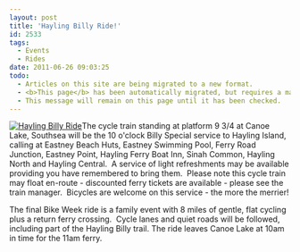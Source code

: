 ```yaml
---
layout: post
title: 'Hayling Billy Ride!'
id: 2533
tags:
  - Events
  - Rides
date: 2011-06-26 09:03:25
todo:
  - Articles on this site are being migrated to a new format.
  - <b>This page</b> has been automatically migrated, but requires a manual check-&amp;-tune to ensure the format and links all work as expected.
  - This message will remain on this page until it has been checked.
---
```


[![Hayling Billy Ride](http://www.pompeybug.co.uk/wp-content/uploads/2011/06/Hayling-Billy-Ride-300x199.jpg "Hayling Billy Ride")](http://www.pompeybug.co.uk/wp-content/uploads/2011/06/Hayling-Billy-Ride.jpg)The cycle train standing at platform 9 3/4 at Canoe Lake, Southsea will be the 10 o'clock Billy Special service to Hayling Island, calling at Eastney Beach Huts, Eastney Swimming Pool, Ferry Road Junction, Eastney Point, Hayling Ferry Boat Inn, Sinah Common, Hayling North and Hayling Central.  A service of light refreshments may be available providing you have remembered to bring them.  Please note this cycle train may float en-route - discounted ferry tickets are available - please see the train manager.  Bicycles are welcome on this service - the more the merrier!

The final Bike Week ride is a family event with 8 miles of gentle, flat cycling plus a return ferry crossing.  Cycle lanes and quiet roads will be followed, including part of the Hayling Billy trail. The ride leaves Canoe Lake at 10am in time for the 11am ferry.